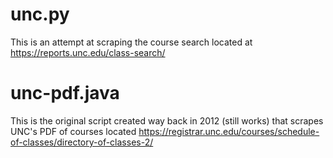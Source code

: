 # unc.py 
This is an attempt at scraping the course search located at https://reports.unc.edu/class-search/

# unc-pdf.java
This is the original script created way back in 2012 (still works) that scrapes UNC's PDF of courses located https://registrar.unc.edu/courses/schedule-of-classes/directory-of-classes-2/
